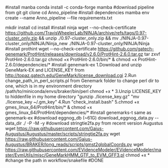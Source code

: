 #install manba
conda install -c conda-forge mamba
#download pipeline from git
git clone 
cd Anno_pipeline
#install dependencies
mamba env create --name Anno_pipeline --file requirements.txt

mkdir install
cd install
#install ninja
wget --no-check-certificate https://github.com/TravisWheelerLab/NINJA/archive/refs/tags/0.97-cluster_only.zip && unzip ./0.97-cluster_only.zip && mv ./NINJA-0.97-cluster_only/NINJA/Ninja_new ./NINJA-0.97-cluster_only/NINJA/Ninja
#install prothint
wget --no-check-certificate https://github.com/gatech-genemark/ProtHint/releases/download/v2.6.0/ProtHint-2.6.0.tar.gz
tar zxvf ProtHint-2.6.0.tar.gz
chmod +x ProtHint-2.6.0/bin/* & chmod +x ProtHint-2.6.0/dependencies/*
#install genemark-ex
1.Download and unzip GeneMark-EX and LICENSE_KEY from http://topaz.gatech.edu/GeneMark/license_download.cgi
2.Run change_path_in_perl_scripts.pl from Genemark folder to change perl dir to one, which is in my environment directory /path/to/miniconda/envs/braker/bin/perl
chmod +x *
3.Unzip LICENSE_KEY to hiddenfile in my home directory "gunzip ./license_key.gz" "mv ./license_key ~/.gm_key"
4.Run "check_install.bash"
5.chmod +x gmes_linux_64/ProtHint/bin/* & chmod +x gmes_linux_64/ProtHint/dependencies/*
#install genemarks-t
same as genemark-ex
#download eggnog_db (~61G)
download_eggnog_data.py --data_dir ./ -P -M -y
#download stringtie2fa.py from recent version Augustus
wget https://raw.githubusercontent.com/Gaius-Augustus/Augustus/master/scripts/stringtie2fa.py
wget https://raw.githubusercontent.com/Gaius-Augustus/BRAKER/long_reads/scripts/gmst2globalCoords.py
wget https://raw.githubusercontent.com/EVidenceModeler/EVidenceModeler/master/EvmUtils/misc/GeneMarkHMM_GTF_to_EVM_GFF3.pl
chmod +x *
#change the path in workflow/snakefile
#DONE



